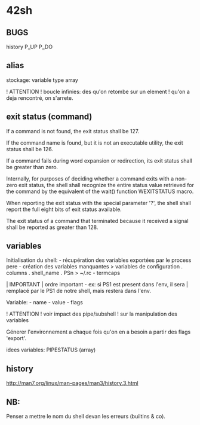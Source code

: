 # 42sh

## BUGS

history P_UP P_DO

## alias

stockage: variable type array

! ATTENTION
!	boucle infinies: des qu'on retombe sur un element
!	qu'on a deja rencontré, on s'arrete.

## exit status (command)

If a command is not found, the exit status shall be 127.

If the command name is found, but it is not an executable utility,
the exit status shall be 126.

If a command fails during word expansion or redirection,
its exit status shall be greater than zero.

Internally, for purposes of deciding whether a command exits
with a non-zero exit status, the shell shall recognize
the entire status value retrieved for the command by the
equivalent of the wait() function WEXITSTATUS macro.

When reporting the exit status with the special parameter '?',
the shell shall report the full eight bits of exit status available.

The exit status of a command that terminated because
it received a signal shall be reported as greater than 128.

## variables

Initialisation du shell:
	- récupération des variables exportées par le process pere
	- création des variables manquantes
	  > variables de configuration
	  	. columns
		. shell_name
		. PSn
	  > ~/.rc
	- termcaps

| IMPORTANT
|	ordre important - ex: si PS1 est present dans l'env, il sera
|	remplacé par le PS1 de notre shell, mais restera dans l'env.

Variable:
	- name
	- value
	- flags

! ATTENTION
!	voir impact des pipe/subshell
!	sur la manipulation des variables

Génerer l'environnement a chaque fois qu'on en a
besoin a partir des flags 'export'.

idees variables:
	PIPESTATUS (array)

## history

http://man7.org/linux/man-pages/man3/history.3.html

## NB:

Penser a mettre le nom du shell devan les erreurs (builtins & co).

